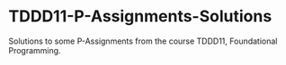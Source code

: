 # TDDD11-P-Assignments-Solutions
Solutions to some P-Assignments from the course TDDD11, Foundational Programming. 
